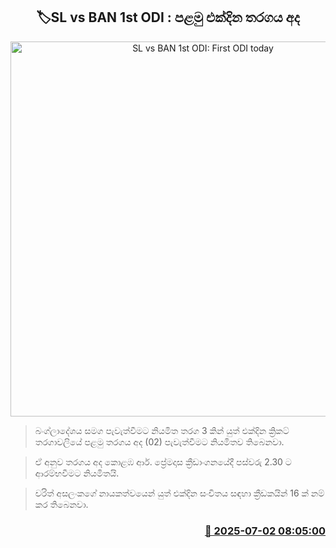 <p align='center'><b><h2 align='center' title='SL vs BAN 1st ODI: First ODI today'>🏷SL vs BAN 1st ODI : පළමු එක්දින තරගය අද</h2></b></p>
<p align='center'><img src='https://helakuru.sgp1.cdn.digitaloceanspaces.com/esana/images/lib/sl-vs-ban-1st-odi-n.jpg' width='600' alt='SL vs BAN 1st ODI: First ODI today'></p>

> බංග්ලාදේශය සමග පැවැත්වීමට නියමිත තරග 3 කින් යුත් එක්දින ක්‍රිකට් තරගාවලියේ පළමු තරගය අද (02) පැවැත්වීමට නියමිතව තිබෙනවා.

> ඒ අනුව තරගය අද කොළඹ ආර්. ප්‍රේමදාස ක්‍රීඩාංගනයේදී පස්වරු 2.30 ට ආරම්භවීමට නියමිතයි.

> චරිත් අසලංකගේ නායකත්වයෙන් යුත් එක්දින සංචිතය සඳහා ක්‍රීඩකයින් 16 ක් නම් කර තිබෙනවා.



<h3 align='right'><a href='https://www.helakuru.lk/esana/p/111504/'>📅 2025-07-02 08:05:00</a></h3>
